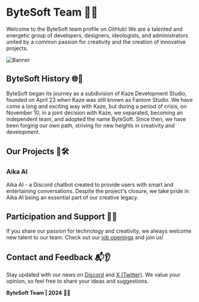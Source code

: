# ByteSoft Team 🚀💙

Welcome to the ByteSoft team profile on GitHub! We are a talented and energetic group of developers, designers, ideologists, and administrators united by a common passion for creativity and the creation of innovative projects.

![Banner](https://cdn.discordapp.com/attachments/1172795962784235531/1196894227725045822/banner.png?ex=65b9499d&is=65a6d49d&hm=23b944aab644e0e91ef5ddbae16f73b20aedd1eee856eb0e9e834b3d52feecf4&)

## ByteSoft History 🌐📜

ByteSoft began its journey as a subdivision of Kaze Development Studio, founded on April 23 when Kaze was still known as Fantom Studio. We have come a long and exciting way with Kaze, but during a period of crisis, on November 10, in a joint decision with Kaze, we separated, becoming an independent team, and adopted the name ByteSoft. Since then, we have been forging our own path, striving for new heights in creativity and development.

## Our Projects 🚀🛠️

### Aika AI
Aika AI - a Discord chatbot created to provide users with smart and entertaining conversations. Despite the project's closure, we take pride in Aika AI being an essential part of our creative legacy.

## Participation and Support 🤝💼

If you share our passion for technology and creativity, we always welcome new talent to our team. Check out our [job openings](https://bytesoft.su/job) and join us!

## Contact and Feedback 📬👂

Stay updated with our news on [Discord](https://discord.gg/xpQFuHsfzD) and [X (Twitter)](https://twitter.com/bytesoft_x). We value your opinion, so feel free to share your ideas and suggestions.

**ByteSoft Team | 2024** 🚀💙
